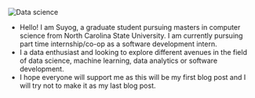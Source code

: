 ![Data science](/docs/assets/img/data_Science.jpg)
* Hello! I am Suyog, a graduate student pursuing masters in computer science from North Carolina State University. I am currently pursuing part time internship/co-op as a software development intern.
* I a data enthusiast and looking to explore different avenues in the field of data science, machine learning, data analytics or software development. 
* I hope everyone will support me as this will be my first blog post and I will try not to make it as my last blog post.
